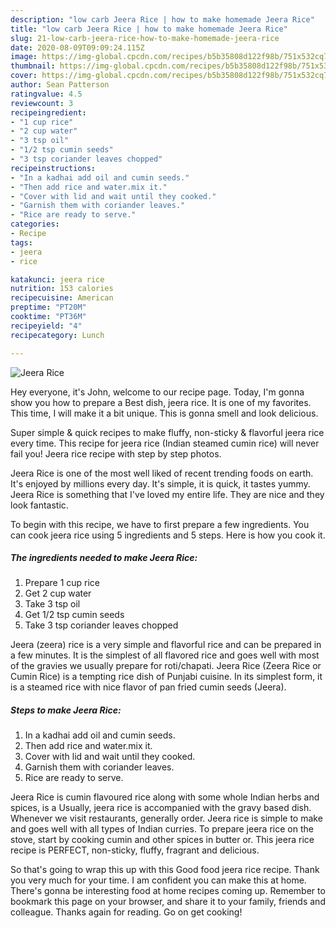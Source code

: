 ```yaml
---
description: "low carb Jeera Rice | how to make homemade Jeera Rice"
title: "low carb Jeera Rice | how to make homemade Jeera Rice"
slug: 21-low-carb-jeera-rice-how-to-make-homemade-jeera-rice
date: 2020-08-09T09:09:24.115Z
image: https://img-global.cpcdn.com/recipes/b5b35808d122f98b/751x532cq70/jeera-rice-recipe-main-photo.jpg
thumbnail: https://img-global.cpcdn.com/recipes/b5b35808d122f98b/751x532cq70/jeera-rice-recipe-main-photo.jpg
cover: https://img-global.cpcdn.com/recipes/b5b35808d122f98b/751x532cq70/jeera-rice-recipe-main-photo.jpg
author: Sean Patterson
ratingvalue: 4.5
reviewcount: 3
recipeingredient:
- "1 cup rice"
- "2 cup water"
- "3 tsp oil"
- "1/2 tsp cumin seeds"
- "3 tsp coriander leaves chopped"
recipeinstructions:
- "In a kadhai add oil and cumin seeds."
- "Then add rice and water.mix it."
- "Cover with lid and wait until they cooked."
- "Garnish them with coriander leaves."
- "Rice are ready to serve."
categories:
- Recipe
tags:
- jeera
- rice

katakunci: jeera rice 
nutrition: 153 calories
recipecuisine: American
preptime: "PT20M"
cooktime: "PT36M"
recipeyield: "4"
recipecategory: Lunch

---
```



![Jeera Rice](https://img-global.cpcdn.com/recipes/b5b35808d122f98b/751x532cq70/jeera-rice-recipe-main-photo.jpg)

Hey everyone, it's John, welcome to our recipe page. Today, I'm gonna show you how to prepare a Best dish, jeera rice. It is one of my favorites. This time, I will make it a bit unique. This is gonna smell and look delicious.

Super simple &amp; quick recipes to make fluffy, non-sticky &amp; flavorful jeera rice every time. This recipe for jeera rice (Indian steamed cumin rice) will never fail you! Jeera rice recipe with step by step photos.

Jeera Rice is one of the most well liked of recent trending foods on earth. It's enjoyed by millions every day. It's simple, it is quick, it tastes yummy. Jeera Rice is something that I've loved my entire life. They are nice and they look fantastic.


To begin with this recipe, we have to first prepare a few ingredients. You can cook jeera rice using 5 ingredients and 5 steps. Here is how you cook it.

<!--inarticleads1-->

##### The ingredients needed to make Jeera Rice:

1. Prepare 1 cup rice
1. Get 2 cup water
1. Take 3 tsp oil
1. Get 1/2 tsp cumin seeds
1. Take 3 tsp coriander leaves chopped


Jeera (zeera) rice is a very simple and flavorful rice and can be prepared in a few minutes. It is the simplest of all flavored rice and goes well with most of the gravies we usually prepare for roti/chapati. Jeera Rice (Zeera Rice or Cumin Rice) is a tempting rice dish of Punjabi cuisine. In its simplest form, it is a steamed rice with nice flavor of pan fried cumin seeds (Jeera). 

<!--inarticleads2-->

##### Steps to make Jeera Rice:

1. In a kadhai add oil and cumin seeds.
1. Then add rice and water.mix it.
1. Cover with lid and wait until they cooked.
1. Garnish them with coriander leaves.
1. Rice are ready to serve.


Jeera Rice is cumin flavoured rice along with some whole Indian herbs and spices, is a Usually, jeera rice is accompanied with the gravy based dish. Whenever we visit restaurants, generally order. Jeera rice is simple to make and goes well with all types of Indian curries. To prepare jeera rice on the stove, start by cooking cumin and other spices in butter or. This jeera rice recipe is PERFECT, non-sticky, fluffy, fragrant and delicious. 

So that's going to wrap this up with this Good food jeera rice recipe. Thank you very much for your time. I am confident you can make this at home. There's gonna be interesting food at home recipes coming up. Remember to bookmark this page on your browser, and share it to your family, friends and colleague. Thanks again for reading. Go on get cooking!
